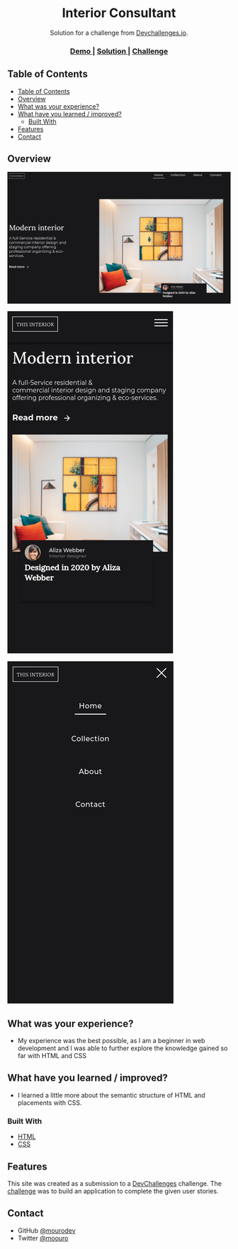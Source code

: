 <!-- Please update value in the {}  -->

<h1 align="center">Interior Consultant</h1>

<div align="center">
   Solution for a challenge from  <a href="http://devchallenges.io" target="_blank">Devchallenges.io</a>.
</div>

<div align="center">
  <h3>
    <a href="https://thirsty-jones-adf6ba.netlify.app/">
      Demo
    </a>
    <span> | </span>
    <a href="https://github.com/mourodev/interior-consultant">
      Solution
    </a>
    <span> | </span>
    <a href="https://devchallenges.io/challenges/wBunSb7FPrIepJZAg0sY">
      Challenge
    </a>
  </h3>
</div>

<!-- TABLE OF CONTENTS -->

## Table of Contents

- [Table of Contents](#table-of-contents)
- [Overview](#overview)
- [What was your experience?](#what-was-your-experience)
- [What have you learned / improved?](#what-have-you-learned--improved)
  - [Built With](#built-with)
- [Features](#features)
- [Contact](#contact)

<!-- OVERVIEW -->

## Overview



![screenshot](./img/preview01.png)

![screenshot](./img/preview02.png)

![screenshot](./img/preview03.png)




## What was your experience?
- My experience was the best possible, as I am a beginner in web development and I was able to further explore the knowledge gained so far with HTML and CSS

## What have you learned / improved?
- I learned a little more about the semantic structure of HTML and placements with CSS.


### Built With

<!-- This section should list any major frameworks that you built your project using. Here are a few examples.-->

- [HTML](https://#/)
- [CSS](https://#/)

## Features

<!-- List the features of your application or follow the template. Don't share the figma file here :) -->

This site was created as a submission to a [DevChallenges](https://devchallenges.io/challenges) challenge. The [challenge](https://devchallenges.io/challenges/wBunSb7FPrIepJZAg0sY) was to build an application to complete the given user stories.




## Contact


- GitHub [@mourodev](https://github.com/mourodev)
- Twitter [@moouro](https://twitter.com/moouro)
